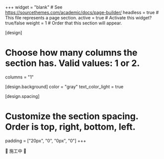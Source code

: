 +++
widget = "blank"  # See https://sourcethemes.com/academic/docs/page-builder/
headless = true  # This file represents a page section.
active = true  # Activate this widget? true/false
weight = 1  # Order that this section will appear.

[design]
  # Choose how many columns the section has. Valid values: 1 or 2.
  columns = "1"

[design.background]
  color = "gray"
  text_color_light = true

[design.spacing]
  # Customize the section spacing. Order is top, right, bottom, left.
  padding = ["20px", "0", "0px", "0"]
+++

:construction: 施工中 :construction:
